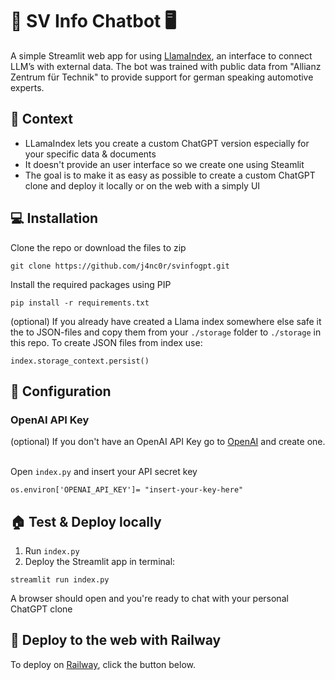 # 🚗 SV Info Chatbot 🖥️

A simple Streamlit web app for using [LlamaIndex](https://github.com/jerryjliu/llama_index), an interface to connect LLM’s with external data.
The bot was trained with public data from "Allianz Zentrum für Technik" to provide support for german speaking automotive experts.

## 🚀 Context

- LLamaIndex lets you create a custom ChatGPT version especially for your specific data & documents 
- It doesn't provide an user interface so we create one using Steamlit
- The goal is to make it as easy as possible to create a custom ChatGPT clone and deploy it locally or on the web with a simply UI


## 💻 Installation

Clone the repo or download the files to zip 
```
git clone https://github.com/j4nc0r/svinfogpt.git
```
Install the required packages using PIP
```
pip install -r requirements.txt
```
(optional) If you already have created a Llama index somewhere else safe it the to JSON-files and copy them from your `./storage` folder to `./storage` in this repo.
To create JSON files from index use:
```
index.storage_context.persist()
```

## 🔧 Configuration 
### OpenAI API Key
(optional) If you don't have an OpenAI API Key go to [OpenAI](https://platform.openai.com/account/api-keys) and create one. <br><br>

Open `index.py` and insert your API secret key
```
os.environ['OPENAI_API_KEY']= "insert-your-key-here"
```
## 🏠 Test & Deploy locally

1. Run `index.py`
2. Deploy the Streamlit app in terminal:
```
streamlit run index.py
```
A browser should open and you're ready to chat with your personal ChatGPT clone

## 🚆 Deploy to the web with Railway


To deploy on [Railway](https://railway.app/?referralCode=01QhWs), click the button below.




